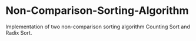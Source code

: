 # Non-Comparison-Sorting-Algorithm
Implementation of two non-comparison sorting algorithm Counting Sort and Radix Sort. 

